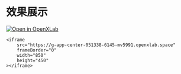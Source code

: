 # 效果展示
[![Open in OpenXLab](https://cdn-static.openxlab.org.cn/app-center/openxlab_app.svg)](https://openxlab.org.cn/apps/detail/yisheng/ASR-funasr)


    <iframe
        src="https://g-app-center-051338-6145-mv5991.openxlab.space"
        frameBorder="0"
        width="850"
        height="450"
    ></iframe>
        
